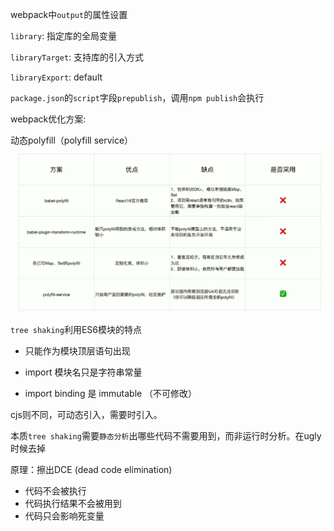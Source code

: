 webpack中`output`的属性设置

`library`: 指定库的全局变量

`libraryTarget`: 支持库的引入方式

`libraryExport`: default

`package.json`的`script`字段`prepublish`，调用`npm publish`会执行



webpack优化方案:

动态polyfill（polyfill service）
![1](./docs/1.png)


`tree shaking`利用ES6模块的特点
  - 只能作为模块顶层语句出现

  - import 模块名只是字符串常量 

  - import binding 是 immutable （不可修改） 

cjs则不同，可动态引入，需要时引入。

本质`tree shaking`需要`静态分析`出哪些代码不需要用到，而非运行时分析。在ugly时候去掉


原理：擦出DCE (dead code elimination)
- 代码不会被执行
- 代码执行结果不会被用到
- 代码只会影响死变量